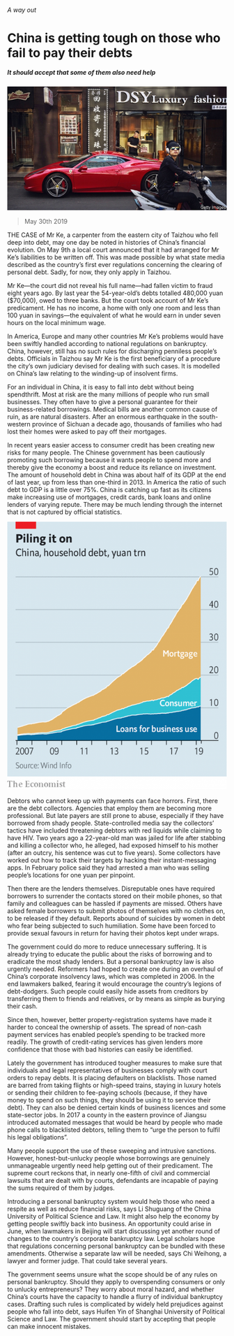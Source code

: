 ###### A way out

# China is getting tough on those who fail to pay their debts 

##### It should accept that some of them also need help 

![image](images/20190601_CNP001_0.jpg) 

> May 30th 2019 

THE CASE of Mr Ke, a carpenter from the eastern city of Taizhou who fell deep into debt, may one day be noted in histories of China’s financial evolution. On May 9th a local court announced that it had arranged for Mr Ke’s liabilities to be written off. This was made possible by what state media described as the country’s first ever regulations concerning the clearing of personal debt. Sadly, for now, they only apply in Taizhou. 

Mr Ke—the court did not reveal his full name—had fallen victim to fraud eight years ago. By last year the 54-year-old’s debts totalled 480,000 yuan ($70,000), owed to three banks. But the court took account of Mr Ke’s predicament. He has no income, a home with only one room and less than 100 yuan in savings—the equivalent of what he would earn in under seven hours on the local minimum wage. 

In America, Europe and many other countries Mr Ke’s problems would have been swiftly handled according to national regulations on bankruptcy. China, however, still has no such rules for discharging penniless people’s debts. Officials in Taizhou say Mr Ke is the first beneficiary of a procedure the city’s own judiciary devised for dealing with such cases. It is modelled on China’s law relating to the winding-up of insolvent firms. 

For an individual in China, it is easy to fall into debt without being spendthrift. Most at risk are the many millions of people who run small businesses. They often have to give a personal guarantee for their business-related borrowings. Medical bills are another common cause of ruin, as are natural disasters. After an enormous earthquake in the south-western province of Sichuan a decade ago, thousands of families who had lost their homes were asked to pay off their mortgages. 

In recent years easier access to consumer credit has been creating new risks for many people. The Chinese government has been cautiously promoting such borrowing because it wants people to spend more and thereby give the economy a boost and reduce its reliance on investment. The amount of household debt in China was about half of its GDP at the end of last year, up from less than one-third in 2013. In America the ratio of such debt to GDP is a little over 75%. China is catching up fast as its citizens make increasing use of mortgages, credit cards, bank loans and online lenders of varying repute. There may be much lending through the internet that is not captured by official statistics. 

![image](images/20190601_CNC151.png) 

Debtors who cannot keep up with payments can face horrors. First, there are the debt collectors. Agencies that employ them are becoming more professional. But late payers are still prone to abuse, especially if they have borrowed from shady people. State-controlled media say the collectors’ tactics have included threatening debtors with red liquids while claiming to have HIV. Two years ago a 22-year-old man was jailed for life after stabbing and killing a collector who, he alleged, had exposed himself to his mother (after an outcry, his sentence was cut to five years). Some collectors have worked out how to track their targets by hacking their instant-messaging apps. In February police said they had arrested a man who was selling people’s locations for one yuan per pinpoint. 

Then there are the lenders themselves. Disreputable ones have required borrowers to surrender the contacts stored on their mobile phones, so that family and colleagues can be hassled if payments are missed. Others have asked female borrowers to submit photos of themselves with no clothes on, to be released if they default. Reports abound of suicides by women in debt who fear being subjected to such humiliation. Some have been forced to provide sexual favours in return for having their photos kept under wraps. 

The government could do more to reduce unnecessary suffering. It is already trying to educate the public about the risks of borrowing and to eradicate the most shady lenders. But a personal bankruptcy law is also urgently needed. Reformers had hoped to create one during an overhaul of China’s corporate insolvency laws, which was completed in 2006. In the end lawmakers balked, fearing it would encourage the country’s legions of debt-dodgers. Such people could easily hide assets from creditors by transferring them to friends and relatives, or by means as simple as burying their cash. 

Since then, however, better property-registration systems have made it harder to conceal the ownership of assets. The spread of non-cash payment services has enabled people’s spending to be tracked more readily. The growth of credit-rating services has given lenders more confidence that those with bad histories can easily be identified. 

Lately the government has introduced tougher measures to make sure that individuals and legal representatives of businesses comply with court orders to repay debts. It is placing defaulters on blacklists. Those named are barred from taking flights or high-speed trains, staying in luxury hotels or sending their children to fee-paying schools (because, if they have money to spend on such things, they should be using it to service their debt). They can also be denied certain kinds of business licences and some state-sector jobs. In 2017 a county in the eastern province of Jiangsu introduced automated messages that would be heard by people who made phone calls to blacklisted debtors, telling them to “urge the person to fulfil his legal obligations”. 

Many people support the use of these sweeping and intrusive sanctions. However, honest-but-unlucky people whose borrowings are genuinely unmanageable urgently need help getting out of their predicament. The supreme court reckons that, in nearly one-fifth of civil and commercial lawsuits that are dealt with by courts, defendants are incapable of paying the sums required of them by judges. 

Introducing a personal bankruptcy system would help those who need a respite as well as reduce financial risks, says Li Shuguang of the China University of Political Science and Law. It might also help the economy by getting people swiftly back into business. An opportunity could arise in June, when lawmakers in Beijing will start discussing yet another round of changes to the country’s corporate bankruptcy law. Legal scholars hope that regulations concerning personal bankruptcy can be bundled with these amendments. Otherwise a separate law will be needed, says Chi Weihong, a lawyer and former judge. That could take several years. 

The government seems unsure what the scope should be of any rules on personal bankruptcy. Should they apply to overspending consumers or only to unlucky entrepreneurs? They worry about moral hazard, and whether China’s courts have the capacity to handle a flurry of individual bankruptcy cases. Drafting such rules is complicated by widely held prejudices against people who fall into debt, says Huifen Yin of Shanghai University of Political Science and Law. The government should start by accepting that people can make innocent mistakes. 

